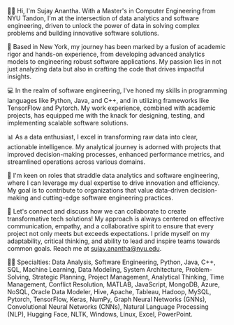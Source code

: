 👋🏻 Hi, I'm Sujay Anantha. With a Master's in Computer Engineering from NYU Tandon, I'm at the intersection of data analytics and software engineering, driven to unlock the power of data in solving complex problems and building innovative software solutions.

🗽 Based in New York, my journey has been marked by a fusion of academic rigor and hands-on experience, from developing advanced analytics models to engineering robust software applications. My passion lies in not just analyzing data but also in crafting the code that drives impactful insights.

💻 In the realm of software engineering, I've honed my skills in programming languages like Python, Java, and C++, and in utilizing frameworks like TensorFlow and Pytorch. My work experience, combined with academic projects, has equipped me with the knack for designing, testing, and implementing scalable software solutions.

📊 As a data enthusiast, I excel in transforming raw data into clear, actionable intelligence. My analytical journey is adorned with projects that improved decision-making processes, enhanced performance metrics, and streamlined operations across various domains.

 🚀 I'm keen on roles that straddle data analytics and software engineering, where I can leverage my dual expertise to drive innovation and efficiency. My goal is to contribute to organizations that value data-driven decision-making and cutting-edge software engineering practices.

 📩 Let's connect and discuss how we can collaborate to create transformative tech solutions! My approach is always centered on effective communication, empathy, and a collaborative spirit to ensure that every project not only meets but exceeds expectations. I pride myself on my adaptability, critical thinking, and ability to lead and inspire teams towards common goals. Reach me at sujay.anantha@nyu.edu.

 💪🏻 Specialties: Data Analysis, Software Engineering, Python, Java, C++, SQL, Machine Learning, Data Modeling, System Architecture, Problem-Solving, Strategic Planning, Project Management, Analytical Thinking, Time Management, Conflict Resolution, MATLAB, JavaScript, MongoDB, Azure, NoSQL, Oracle Data Modeler, Hive, Apache, Tableau, Hadoop, MySQL, Pytorch, TensorFlow, Keras, NumPy, Graph Neural Networks (GNNs), Convolutional Neural Networks (CNNs), Natural Language Processing (NLP), Hugging Face, NLTK, Windows, Linux, Excel, PowerPoint.

<!--
**Sujay-Anantha/Sujay-Anantha** is a ✨ _special_ ✨ repository because its `README.md` (this file) appears on your GitHub profile.

Here are some ideas to get you started:

- 🔭 I’m currently working on ...
- 🌱 I’m currently learning ...
- 👯 I’m looking to collaborate on ...
- 🤔 I’m looking for help with ...
- 💬 Ask me about ...
- 📫 How to reach me: ...
- 😄 Pronouns: ...
- ⚡ Fun fact: ...
-->
